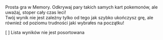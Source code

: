 Prosta gra w Memory. Odkrywaj pary takich samych kart pokemonów, ale uważaj, stoper cały czas leci!  
Twój wynik nie jest zależny tylko od tego jak szybko ukończysz grę, ale również od poziomu trudności jaki wybrałes na początku!

[ ] Lista wyników nie jest posortowana
